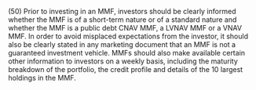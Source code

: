 (50) Prior to investing in an MMF, investors should be clearly informed whether the MMF is of a short-term nature or of a standard nature and whether the MMF is a public debt CNAV MMF, a LVNAV MMF or a VNAV MMF. In order to avoid misplaced expectations from the investor, it should also be clearly stated in any marketing document that an MMF is not a guaranteed investment vehicle. MMFs should also make available certain other information to investors on a weekly basis, including the maturity breakdown of the portfolio, the credit profile and details of the 10 largest holdings in the MMF.